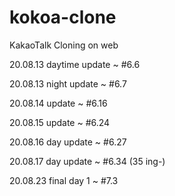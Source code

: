 # kokoa-clone

KakaoTalk Cloning on web

20.08.13 daytime update
~ #6.6

20.08.13 night update
~ #6.7

20.08.14 update
~ #6.16

20.08.15 update
~ #6.24

20.08.16 day update
~ #6.27

20.08.17 day update
~ #6.34 (35 ing-)

20.08.23 final day 1
~ #7.3

